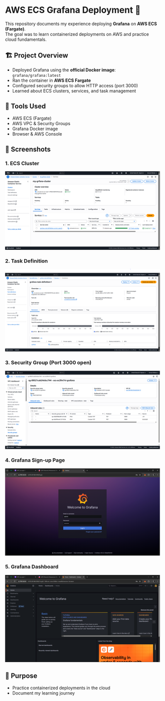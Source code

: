 # AWS ECS Grafana Deployment 🚀

This repository documents my experience deploying **Grafana** on **AWS ECS (Fargate)**.  
The goal was to learn containerized deployments on AWS and practice cloud fundamentals.


## 🏗️ Project Overview
- Deployed Grafana using the **official Docker image**: `grafana/grafana:latest`  
- Ran the container in **AWS ECS Fargate**  
- Configured security groups to allow HTTP access (port 3000)  
- Learned about ECS clusters, services, and task management

## 📌 Tools Used
- AWS ECS (Fargate)  
- AWS VPC & Security Groups  
- Grafana Docker image  
- Browser & AWS Console  

## 📸 Screenshots
### 1. ECS Cluster
![ECS Cluster](./screenshots/my-grafana-cluster.PNG)  
### 2. Task Definition
![Task Definition](./screenshots/Task%20definition.PNG)  
### 3. Security Group (Port 3000 open)
![Security Group](./screenshots/Security%20group.PNG) 
### 4. Grafana Sign-up Page 
![Grafana Sign-up](./screenshots/Grafana%20signup.PNG)  
### 5. Grafana Dashboard
![Grafana Dashboard](./screenshots/Dashboard.PNG)  



## 🎯 Purpose
- Practice containerized deployments in the cloud  
- Document my learning journey  





